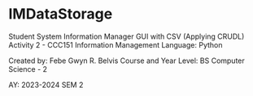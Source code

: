 # IMDataStorage
Student System Information Manager GUI with CSV (Applying CRUDL)
Activity 2 - CCC151 Information Management
Language: Python

Created by: Febe Gwyn R. Belvis
Course and Year Level: BS Computer Science - 2

AY: 2023-2024 SEM 2
